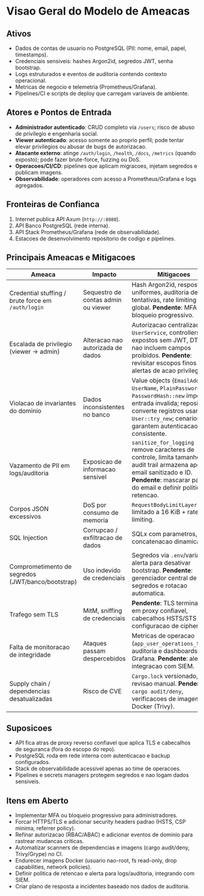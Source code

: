 # Visao Geral do Modelo de Ameacas

## Ativos
- Dados de contas de usuario no PostgreSQL (PII: nome, email, papel, timestamps).
- Credenciais sensiveis: hashes Argon2id, segredos JWT, senha bootstrap.
- Logs estruturados e eventos de auditoria contendo contexto operacional.
- Metricas de negocio e telemetria (Prometheus/Grafana).
- Pipelines/CI e scripts de deploy que carregam variaveis de ambiente.

## Atores e Pontos de Entrada
- **Administrador autenticado**: CRUD completo via `/users`; risco de abuso de privilegio e engenharia social.
- **Viewer autenticado**: acesso somente ao proprio perfil; pode tentar elevar privilegios ou abusar de bugs de autorizacao.
- **Atacante externo**: atinge `/auth/login`, `/health`, `/docs`, `/metrics` (quando exposto); pode fazer brute-force, fuzzing ou DoS.
- **Operacoes/CI/CD**: pipelines que aplicam migracoes, injetam segredos e publicam imagens.
- **Observabilidade**: operadores com acesso a Prometheus/Grafana e logs agregados.

## Fronteiras de Confianca
1. Internet publica  API Axum (`http://:8080`).
2. API  Banco PostgreSQL (rede interna).
3. API  Stack Prometheus/Grafana (rede de observabilidade).
4. Estacoes de desenvolvimento  repositorio de codigo e pipelines.

## Principais Ameacas e Mitigacoes
| Ameaca | Impacto | Mitigacoes |
| --- | --- | --- |
| Credential stuffing / brute force em `/auth/login` | Sequestro de contas admin ou viewer | Hash Argon2id, respostas uniformes, auditoria de tentativas, rate limiting global. **Pendente**: MFA e bloqueio progressivo. |
| Escalada de privilegio (viewer -> admin) | Alteracao nao autorizada de dados | Autorizacao centralizada em `UserService`, controllers nao expostos sem JWT, DTOs nao incluem campos proibidos. **Pendente**: revisitar escopos finos e alertas de acao privilegiada. |
| Violacao de invariantes do dominio | Dados inconsistentes no banco | Value objects (`EmailAddress`, `UserName`, `PlainPassword`) e `PasswordHash::new` impedem entrada invalida; repositorio converte registros usando `User::try_new`; cenarios BDD garantem autenticacao consistente. |
| Vazamento de PII em logs/auditoria | Exposicao de informacao sensivel | `sanitize_for_logging` remove caracteres de controle, limita tamanho, audit trail armazena apenas email sanitizado e ID. **Pendente**: mascarar partes do email e definir politica de retencao. |
| Corpos JSON excessivos | DoS por consumo de memoria | `RequestBodyLimitLayer` limitado a 16 KiB + rate limiting. |
| SQL Injection | Corrupcao / exfiltracao de dados | SQLx com parametros, sem concatenacao dinamica. |
| Comprometimento de segredos (JWT/banco/bootstrap) | Uso indevido de credenciais | Segredos via `.env`/variaveis, alerta para desativar bootstrap. **Pendente**: gerenciador central de segredos e rotacao automatica. |
| Trafego sem TLS | MitM, sniffing de credenciais | **Pendente**: TLS terminando em proxy confiavel, cabecalhos HSTS/STS e configuracao de cipher suite. |
| Falta de monitoracao de integridade | Ataques passam despercebidos | Metricas de operacao (`app_user_operations_total`), auditoria e dashboards Grafana. **Pendente**: alertas e integracao com SIEM. |
| Supply chain / dependencias desatualizadas | Risco de CVE | `Cargo.lock` versionado, revisao manual. **Pendente**: `cargo audit/deny`, verificacoes de imagem Docker (Trivy). |

## Suposicoes
- API fica atras de proxy reverso confiavel que aplica TLS e cabecalhos de seguranca (fora do escopo do repo).
- PostgreSQL roda em rede interna com autenticacao e backup configurados.
- Stack de observabilidade acessivel apenas ao time de operacoes.
- Pipelines e secrets managers protegem segredos e nao logam dados sensiveis.

## Itens em Aberto
- Implementar MFA ou bloqueio progressivo para administradores.
- Forcar HTTPS/TLS e adicionar security headers padrao (HSTS, CSP minima, referrer policy).
- Refinar autorizacao (RBAC/ABAC) e adicionar eventos de dominio para rastrear mudancas criticas.
- Automatizar scanners de dependencias e imagens (cargo audit/deny, Trivy/Grype) no CI.
- Endurecer imagens Docker (usuario nao-root, fs read-only, drop capabilities, network policies).
- Definir politica de retencao e alerta para logs/auditoria, integrando com SIEM.
- Criar plano de resposta a incidentes baseado nos dados de auditoria.
